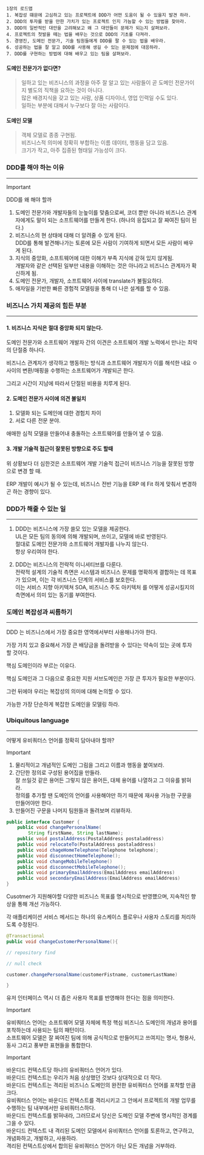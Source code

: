 
```text
1장의 로드맵
1. 복잡성 떄문에 고심하고 있는 프로젝트에 DDD가 어떤 도움이 될 수 있을지 발견 하라.
2. DDD의 투자를 받을 만한 가치가 있는 프로젝트 인지 가늠할 수 있는 방법을 찾아라.
3. DDD의 일반적인 대안을 고려해보고 왜 그 대안들이 문제가 되는지 살펴보라.
4. 프로젝트의 첫발을 떼는 법을 배우는 것으로 DDD의 기초를 다져라.
5. 경영진, 도메인 전문가, 기술 팀원들에게 DDD를 팔 수 있는 법을 배우라.
6. 성공하는 법을 잘 알고 DDD를 사용해 생길 수 있는 문제점에 대응하라.
7. DDD를 구현하는 방법에 대해 배우고 있는 팀을 살펴보라.
```

#### 도메인 전문가가 없다면?

>일하고 있는 비즈니스의 과정을 아주 잘 알고 있는 사람들이 곧 도메인 전문가이지 별도의 직책을 요하는 것이 아니다. \
>많은 배경지식을 갖고 있는 사람, 상품 디자이너, 영업 인력일 수도 있다. \
>일하는 부분에 대해서 누구보다 잘 아는 사람이다.

#### 도메인 모델

>객체 모델로 종종 구현됨. \
>비즈니스적 의미에 정확히 부합하는 이름 데이터, 행동을 담고 있음. \
>크기가 작고, 아주 집중된 형태일 가능성이 크다.

### DDD를 해야 하는 이유
---

>[!Important]
>DDD를 왜 해야 할까
>1. 도메인 전문가와 개발자들의 눈높이를 맞춤으로써, 코더 뿐만 아니라 비즈니스 관계자에게도 말이 되는 소프트웨어를 만들게 한다. (하나의 응집되고 잘 짜여진 팀이 된다.)
>2. 비즈니스의 현 상태에 대해 더 알려줄 수 있게 된다. \
>   DDD를 통해 발견해나가는 토론에 모든 사람이 기여하게 되면서 모든 사람이 배우게 된다.
>3. 지식의 중앙화, 소프트웨어에 대한 이해가 부족 지식에 갇혀 있지 않게됨. \
>   개발자와 같은 선택된 일부만 내용을 이해하는 것은 아니라고 비즈니스 관계자가 확신하게 됨.
>4. 도메인 전문가, 개발자, 소프트웨어 사이에 translate가 불필요하다.
>5. 애자일을 기반한 빠른 경험적 모델링을 통해 더 나은 설계를 할 수 있음.

### 비즈니스 가치 제공의 힘든 부분
---

#### 1. 비즈니스 지식은 절대 중앙화 되지 않는다.

도메인 전문가와 소프트웨어 개발자 간의 이견은 소프트웨어 개발 노력에서 만나는 최악의 단절중 하나다.

비즈니스 관계자가 생각하고 행동하는 방식과 소프트웨어 개발자가 이를 해석한 내요 ㅇ사이의 변환/매핑을 수행하는 소프트웨어가 개발되곤 한다.

그리고 시간이 지남에 따라서 단절된 비용을 치루게 된다.

#### 2. 도메인 전문가 사이에 의견 불일치

1. 모델화 되는 도메인에 대한 경험치 차이
2. 서로 다른 전문 분야.

애매한 심적 모델을 만들어내 충돌하는 소프트웨어를 만들어 낼 수 있음.

#### 3.  개발 기술적 접근이 잘못된 방향으로 주도 할때

위 상황보다 더 심한것은 소프트웨어 개발 기술적 접근이 비즈니스 기능을 잘못된 방향으로 변경 할 때.

ERP 개발이 예시가 될 수 있는데, 비즈니스 전반 기능을 ERP 에 Fit 하게 맞춰서 변경하곤 하는 경향이 있다.

### DDD가 해줄 수 있는 일
---

1. DDD는 비즈니스에 가장 쓸모 있는 모델을 제공한다. \
   UL은 모든 팀의 동의에 의해 개발되며, 쓰이고, 모델에 바로 반영된다. \
   절대로 도메인 전문가와 소프트웨어 개발자를 나누지 않는다. \
   항상 우리여야 한다.

2. DDD는 비즈니스의 전략적 이니셔티브를 다룬다. \
   전략적 설계의 기술적 측면은 시스템과 비즈니스 문제를 명확하게 결합하는 데 목표가 있으며, 이는 각 비즈니스 단계의 서비스를 보호한다. \
   이는 서비스 지향 아키텍쳐 SOA, 비즈니스 주도 아키텍처 를 어떻게 성공시킬지의 측면에서 의미 있는 동기를 부여한다.

### 도메인 복잡성과 씨름하기
---

DDD 는 비즈니스에서 가장 중요한 영역에서부터 사용해나가야 한다.

가장 가치 있고 중요해서 가장 큰 배당금을 돌려받을 수 있다는 약속이 있는 곳에 투자 할 것이다.

핵심 도메인이라 부르는 이유다.

핵심 도메인과 그 다음으로 중요한 지원 서브도메인은 가장 큰 투자가 필요한 부분이다.

그런 뒤에야 우리는 복잡성의 의미에 대해 논의할 수 있다.

가능한 가장 단순하게 복잡한 도메인을 모델링 하라.

### Ubiquitous language
---

어떻게 유비쿼터스 언어를 정확히 담아내야 할까?

>[!important]
>1. 물리적이고 개념적인 도메인 그림을 그리고 이름과 행동을 붙여보라.
>2. 간단한 정의로 구성된 용어집을 만들라. \
>   잘 쓰일것 같은 용어든 그렇지 않은 용어든, 대체 용어를 나열하고 그 이유를 밝혀라. \
>   정의를 추가할 땐 도메인의 언어를 사용해야만 하기 때문에 재사용 가능한 구문을 만들어야만 한다.
>3. 만들어진 구문을 나머지 팀원들과 돌려보며 리뷰하자.

```java
public interface Customer {
	public void changePersonalName(
		String firstName, String lastName);
	public void postalAddress(PostalAddress postaladdress)
	public void relocateTo(PostalAddress postaladdress)
	public void chageHomeTelephone(Telephone telephone);
	public void disconnectHomeTelephone();
	public void changeMobileTelephone()
	public void disconnectMobileTelephone();
	public void primaryEmailAddress(EmailAddress emailAddress)
	public void secondaryEmailAddress(EmailAddress emailAddress)
}
```

Cusotmer가 지원해야할 다양한 비즈니스 목표를 명시적으로 반영헀으며, 지속적인 향상을 통해 개선 가능하다.

각 애플리케이션 서비스 메서드는 하나의 유스케이스 플로우나 사용자 스토리를 처리하도록 수정된다.

```java
@Transactional
public void changeCustomerPersonalName(){

// repository find

// null check

customer.changePersonalName(customerFistname, customerLastName)

}
```

유저 인터페이스 역시 더 좁은 사용자 목표를 반영해야 한다는 점을 의미한다.

>[!important]
>유비쿼터스 언어는 소프트웨어 모델 자체에 특정 핵심 비즈니스 도메인의 개념과 용어를 포착하는데 사용되는 팀의 패턴이다. \
>소프트웨어 모델은 잘 짜여진 팀에 의해 공식적으로 만들어지고 쓰여지는 명사, 형용사, 동사 그리고 풍부한 표현들을 통합한다.

>[!important]
>바운디드 컨텍스트당 하나의 유비쿼터스 언어가 있다. \
>바운디드 컨텍스트는 우리가 처음 상상했던 것보다 상대적으로 더 작다. \
>바운디드 컨텍스트는 격리된 비즈니스 도메인의 완전한 유비쿼터스 언어를 포착할 만큼 크다. \
>유비쿼터스 언어는 바운디드 컨텍스트를 격리시키고 그 안에서 프로젝트의 개발 업무를 수행하는 팀 내부에서만 유비쿼터스하다. \
>바운디드 컨텍스트를 밝혀내라, 그러므로서 당신은 도메인 모델 주변에 명시적인 경계를 그을 수 있다. \
>바운디드 컨텍스트 내 격리된 도메인 모델에서 유비쿼터스 언어를 토론하고, 연구하고, 개념화하고, 개발하고, 사용하라. \
>격리된 컨텍스트상에서 합의된 유비쿼터스 언어가 아닌 모든 개념을 거부하라.

